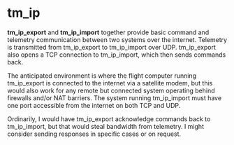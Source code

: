 # tm_ip

**tm_ip_export** and **tm_ip_import** together provide basic
command and telemetry communication between two systems over
the internet. Telemetry is transmitted from tm_ip_export to
tm_ip_import over UDP. tm_ip_export also opens a TCP connection
to tm_ip_import, which then sends commands back.

The anticipated environment is where the flight computer running
tm_ip_export is connected to the internet via a satellite modem,
but this would also work for any remote but connected system
operating behind firewalls and/or NAT barriers. The system
running tm_ip_import must have one port accessible from the
internet on both TCP and UDP.

Ordinarily, I would have tm_ip_export acknowledge commands back
to tm_ip_import, but that would steal bandwidth from telemetry.
I might consider sending responses in specific cases or on
request.
